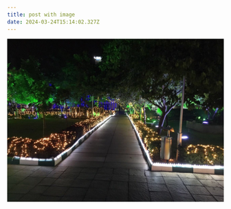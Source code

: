 ```yaml
---
title: post with image
date: 2024-03-24T15:14:02.327Z
---
```

![](/images/uploads/sap-labs-bldg1-towards.jpeg)